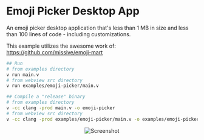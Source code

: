 # Emoji Picker Desktop App

An emoji picker desktop application that's less than 1 MB in size and less than 100 lines of code -
including customizations.

This example utilizes the awesome work of: https://github.com/missive/emoji-mart

```sh
## Run
# from examples directory
v run main.v
# from webview src directory
v run examples/emoji-picker/main.v

## Compile a "release" binary
# from examples directory
v -cc clang -prod main.v -o emoji-picker
# from webview src directory
v -cc clang -prod examples/emoji-picker/main.v -o examples/emoji-picker/emoji-picker
```

<div align="center">

![Screenshot](https://github.com/ttytm/webview/assets/34311583/1eab4ed6-5a89-4d81-abfb-765db6b48cdc)

</div>
